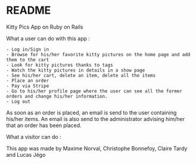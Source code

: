 # README

Kitty Pics App on Ruby on Rails

What a user can do with this app :

    - Log in/Sign in
    - Browse for his/her favorite kitty pictures on the home page and add them to the cart
    - Look for kitty pictures thanks to tags
    - Watch the kitty pictures in details in a show page
    - See his/her cart, delete an item, delete all the items
    - Place an order
    - Pay via Stripe
    - Go to his/her profile page where the user can see all the former orders and change his/her information.
    - Log out
    
As soon as an order is placed, an email is send to the user containing his/her items. An email is also send to the administrator advising him/her that an order has been placed.


What a visitor can do :




This app was made by Maxime Norval, Christophe Bonnefoy, Claire Tardy and Lucas Jégo